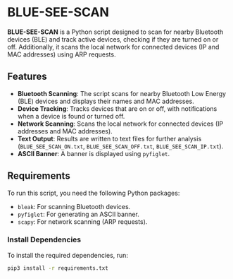 # BLUE-SEE-SCAN

**BLUE-SEE-SCAN** is a Python script designed to scan for nearby Bluetooth devices (BLE) and track active devices, checking if they are turned on or off. Additionally, it scans the local network for connected devices (IP and MAC addresses) using ARP requests.

## Features

- **Bluetooth Scanning**: The script scans for nearby Bluetooth Low Energy (BLE) devices and displays their names and MAC addresses.
- **Device Tracking**: Tracks devices that are on or off, with notifications when a device is found or turned off.
- **Network Scanning**: Scans the local network for connected devices (IP addresses and MAC addresses).
- **Text Output**: Results are written to text files for further analysis (`BLUE_SEE_SCAN_ON.txt`, `BLUE_SEE_SCAN_OFF.txt`, `BLUE_SEE_SCAN_IP.txt`).
- **ASCII Banner**: A banner is displayed using `pyfiglet`.

## Requirements

To run this script, you need the following Python packages:

- `bleak`: For scanning Bluetooth devices.
- `pyfiglet`: For generating an ASCII banner.
- `scapy`: For network scanning (ARP requests).

### Install Dependencies

To install the required dependencies, run:

```sh
pip3 install -r requirements.txt